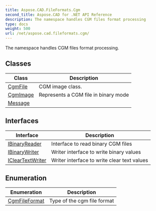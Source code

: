 ```yaml
---
title: Aspose.CAD.FileFormats.Cgm
second_title: Aspose.CAD for .NET API Reference
description: The namespace handles CGM files format processing
type: docs
weight: 500
url: /net/aspose.cad.fileformats.cgm/
---
```

The namespace handles CGM files format processing.

## Classes

| Class | Description |
| --- | --- |
| [CgmFile](./cgmfile/) | CGM image class. |
| [CgmImage](./cgmimage/) | Represents a CGM file in binary mode |
| [Message](./message/) |  |
## Interfaces

| Interface | Description |
| --- | --- |
| [IBinaryReader](./ibinaryreader/) | Interface to read binary CGM files |
| [IBinaryWriter](./ibinarywriter/) | Writer interface to write binary values |
| [IClearTextWriter](./icleartextwriter/) | Writer interface to write clear text values |
## Enumeration

| Enumeration | Description |
| --- | --- |
| [CgmFileFormat](./cgmfileformat/) | Type of the cgm file format |


